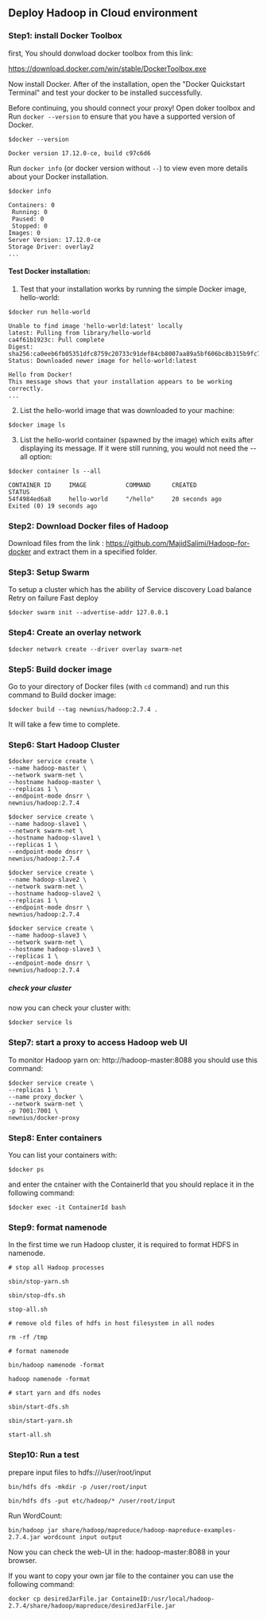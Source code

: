 ## Deploy Hadoop in Cloud environment

### Step1: install Docker Toolbox

first, You should donwload docker toolbox from this link:

https://download.docker.com/win/stable/DockerToolbox.exe

Now install Docker. After of the installation, open the "Docker Quickstart Terminal" and test your docker to be installed successfully.

Before continuing, you should connect your proxy!
Open doker toolbox and
Run ```docker --version``` to ensure that you have a supported version of Docker.
```
$docker --version

Docker version 17.12.0-ce, build c97c6d6
```

Run ```docker info``` (or docker version without ```--```) to view even more details about your Docker installation.
```
$docker info

Containers: 0
 Running: 0
 Paused: 0
 Stopped: 0
Images: 0
Server Version: 17.12.0-ce
Storage Driver: overlay2
...
```
#### Test Docker installation:

1. Test that your installation works by running the simple Docker image, hello-world:
```
$docker run hello-world

Unable to find image 'hello-world:latest' locally
latest: Pulling from library/hello-world
ca4f61b1923c: Pull complete
Digest: sha256:ca0eeb6fb05351dfc8759c20733c91def84cb8007aa89a5bf606bc8b315b9fc7
Status: Downloaded newer image for hello-world:latest

Hello from Docker!
This message shows that your installation appears to be working correctly.
...
```
2. List the hello-world image that was downloaded to your machine:
```
$docker image ls
```
3. List the hello-world container (spawned by the image) which exits after displaying its message. If it were still running, you would not need the --all option:
```
$docker container ls --all

CONTAINER ID     IMAGE           COMMAND      CREATED            STATUS
54f4984ed6a8     hello-world     "/hello"     20 seconds ago     Exited (0) 19 seconds ago
```

### Step2: Download Docker files of Hadoop
Download files from the link : https://github.com/MajidSalimi/Hadoop-for-docker and extract them in a specified folder.

### Step3: Setup Swarm 
To setup a cluster which has the ability of
Service discovery
Load balance
Retry on failure
Fast deploy
```
$docker swarm init --advertise-addr 127.0.0.1 
```
### Step4: Create an overlay network
```
$docker network create --driver overlay swarm-net 
```
### Step5: Build docker image
Go to your directory of Docker files (with ```cd``` command) and run this command to Build docker image:
```
$docker build --tag newnius/hadoop:2.7.4 .
```
It will take a few time to complete.

### Step6: Start Hadoop Cluster
```
$docker service create \
--name hadoop-master \
--network swarm-net \
--hostname hadoop-master \
--replicas 1 \
--endpoint-mode dnsrr \
newnius/hadoop:2.7.4
```

```
$docker service create \
--name hadoop-slave1 \
--network swarm-net \
--hostname hadoop-slave1 \
--replicas 1 \
--endpoint-mode dnsrr \
newnius/hadoop:2.7.4
```

```
$docker service create \
--name hadoop-slave2 \
--network swarm-net \
--hostname hadoop-slave2 \
--replicas 1 \
--endpoint-mode dnsrr \
newnius/hadoop:2.7.4
```

```
$docker service create \
--name hadoop-slave3 \
--network swarm-net \
--hostname hadoop-slave3 \
--replicas 1 \
--endpoint-mode dnsrr \
newnius/hadoop:2.7.4 
```

##### check your cluster
now you can check your cluster with:

```
$docker service ls
```

### Step7: start a proxy to access Hadoop web UI
To monitor Hadoop yarn on:
http://hadoop-master:8088
you should use this command:

```
$docker service create \
--replicas 1 \
--name proxy_docker \
--network swarm-net \
-p 7001:7001 \
newnius/docker-proxy 
```

### Step8: Enter containers
You can list your containers with:

```$docker ps```

and enter the cntainer with the ContainerId that you should replace it in the following command:

```
$docker exec -it ContainerId bash 
```

### Step9: format namenode

In the first time we run Hadoop cluster, it is required to format HDFS in namenode.

```
# stop all Hadoop processes

sbin/stop-yarn.sh

sbin/stop-dfs.sh

stop-all.sh

# remove old files of hdfs in host filesystem in all nodes

rm -rf /tmp

# format namenode

bin/hadoop namenode -format

hadoop namenode -format

# start yarn and dfs nodes

sbin/start-dfs.sh

sbin/start-yarn.sh 

start-all.sh
```

### Step10: Run a test

prepare input files to hdfs:///user/root/input
```
bin/hdfs dfs -mkdir -p /user/root/input

bin/hdfs dfs -put etc/hadoop/* /user/root/input 
```

Run WordCount:

```
bin/hadoop jar share/hadoop/mapreduce/hadoop-mapreduce-examples-2.7.4.jar wordcount input output 

```

Now you can check the web-UI in the: hadoop-master:8088 in your browser.

If you want to copy your own jar file to the container you can use the following command:
```
docker cp desiredJarFile.jar ContaineID:/usr/local/hadoop-2.7.4/share/hadoop/mapreduce/desiredJarFile.jar
```
